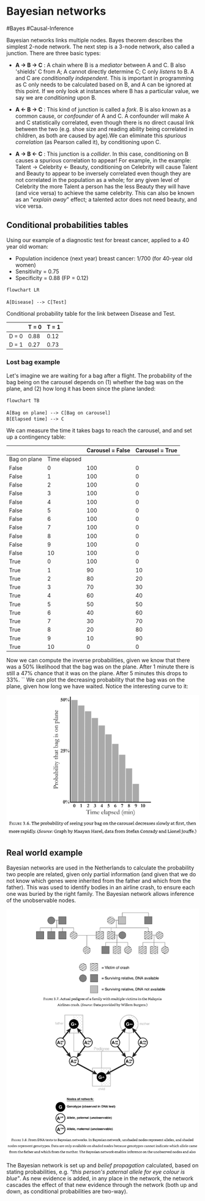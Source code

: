 # Bayesian networks

#Bayes #Causal-Inference 

Bayesian networks links multiple nodes. Bayes theorem describes the simplest 2-node network. The next step is a 3-node network, also called a junction. There are three basic types:

* **A -> B -> C** : A chain where B  is a *mediator* between A and C. B also 'shields' C from A; A cannot directly determine C; C only *listens* to B. A and C are *conditionally independent*. This is important in programming as C only needs to be calculated based on B, and A can be ignored at this point. If we only look at instances where B has a particular value, we say we are *conditioning* upon B.

* **A <- B -> C** : This kind of junction is called a *fork*. B is also known as a common cause, or *confounder* of A and C. A confounder will make A and C statistically correlated, even though there is no direct causal link between the two (e.g. shoe size and reading ability being correlated in children, as both are caused by age).We can eliminate this *spurious correlation* (as Pearson called it), by conditioning upon C.

* **A -> B <- C** : This junction is a *collider*. In this case, conditioning on B causes a spurious correlation to appear! For example, in the example: Talent -> Celebrity <- Beauty, conditioning on Celebrity will cause Talent and Beauty to appear to be inversely correlated even though they are not correlated in the population as a whole; for any given level of Celebrity the more Talent a person has the less Beauty they will have (and vice versa) to achieve the same celebrity. This can also be known as an "*explain away*" effect; a talented actor does not need beauty, and vice versa. 

## Conditional probabilities tables

Using our example of a diagnostic test for breast cancer, applied to a 40 year old woman:

* Population incidence (next year) breast cancer: 1/700 (for 40-year old women)
* Sensitivity = 0.75
* Specificity = 0.88 (FP = 0.12)

```mermaid
flowchart LR

A[Disease] --> C[Test]

```

Conditional probability table for the link between Disease and Test.

|       | T = 0 | T = 1 |
| ----- | ----- | ----- |
| D = 0 | 0.88  | 0.12  |
| D = 1 | 0.27  | 0.73      |

### Lost bag example
Let's imagine we are waiting for a bag after a flight. The probability of the bag being on the carousel depends on (1) whether the bag was on the plane, and (2) how long it has been since the plane landed:

```mermaid
flowchart TB

A[Bag on plane] --> C[Bag on carousel]
B[Elapsed time] --> C
```

We can measure the time it takes bags to reach the carousel, and and set up a contingency table:

|  |  | Carousel = False | Carousel = True |
| ---- | ---- | ---- | ---- |
| Bag on plane | Time elapsed |  |  |
| False | 0 | 100 | 0 |
| False | 1 | 100 | 0 |
| False | 2 | 100 | 0 |
| False | 3 | 100 | 0 |
| False | 4 | 100 | 0 |
| False | 5 | 100 | 0 |
| False | 6 | 100 | 0 |
| False | 7 | 100 | 0 |
| False | 8 | 100 | 0 |
| False | 9 | 100 | 0 |
| False | 10 | 100 | 0 |
| True | 0 | 100 | 0 |
| True | 1 | 90 | 10 |
| True | 2 | 80 | 20 |
| True | 3 | 70 | 30 |
| True | 4 | 60 | 40 |
| True | 5 | 50 | 50 |
| True | 6 | 40 | 60 |
| True | 7 | 30 | 70 |
| True | 8 | 20 | 80 |
| True | 9 | 10 | 90 |
| True | 10 | 0 | 0 |

Now we can compute the inverse probabilities, given we know that there was a 50% likelihood that the bag was on the plane. After 1 minute there is still a 47% chance that it was on the plane. After 5 minutes this drops to 33%.
``
We can plot the decreasing probability that the bag was on the plane, given how long we have waited. Notice the interesting curve to it:

![](images/carousel.png)

## Real world example

Bayesian networks are used in the Netherlands to calculate the probability two people are related, given only partial information (and given that we do not know which genes were inherited from the father and which from the father). This was used to identify bodies in an airline crash, to ensure each one was buried by the right family. The Bayesian network allows inference of the unobservable nodes.

![](images/dna.png)

The Bayesian network is set up and *belief propagation* calculated, based on stating probabilities, e.g. *"this person's paternal allele for eye colour is blue"*. As new evidence is added, in any place in the network, the network cascades the effect of that new evidence through the network (both up and down, as conditional probabilities are two-way). 